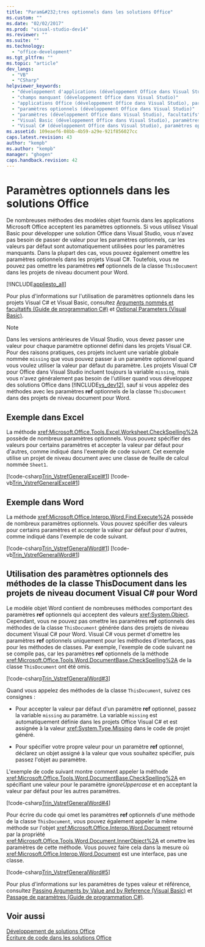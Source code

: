 ```yaml
---
title: "Param&#232;tres optionnels dans les solutions Office"
ms.custom: ""
ms.date: "02/02/2017"
ms.prod: "visual-studio-dev14"
ms.reviewer: ""
ms.suite: ""
ms.technology: 
  - "office-development"
ms.tgt_pltfrm: ""
ms.topic: "article"
dev_langs: 
  - "VB"
  - "CSharp"
helpviewer_keywords: 
  - "développement d'applications (développement Office dans Visual Studio), paramètres optionnels"
  - "champs manquant (développement Office dans Visual Studio)"
  - "applications Office (développement Office dans Visual Studio), paramètres optionnels"
  - "paramètres optionnels (développement Office dans Visual Studio)"
  - "paramètres (développement Office dans Visual Studio), facultatifs"
  - "Visual Basic (développement Office dans Visual Studio), paramètres optionnels"
  - "Visual C# (développement Office dans Visual Studio), paramètres optionnels"
ms.assetid: 109eaef6-08bb-4b59-a29e-921f856027cc
caps.latest.revision: 43
author: "kempb"
ms.author: "kempb"
manager: "ghogen"
caps.handback.revision: 42
---
```

# Param&#232;tres optionnels dans les solutions Office
  De nombreuses méthodes des modèles objet fournis dans les applications Microsoft Office acceptent les paramètres optionnels.  Si vous utilisez Visual Basic pour développer une solution Office dans Visual Studio, vous n'avez pas besoin de passer de valeur pour les paramètres optionnels, car les valeurs par défaut sont automatiquement utilisées pour les paramètres manquants.  Dans la plupart des cas, vous pouvez également omettre les paramètres optionnels dans les projets Visual C\#. Toutefois, vous ne pouvez pas omettre les paramètres **ref** optionnels de la classe `ThisDocument` dans les projets de niveau document pour Word.  
  
 [!INCLUDE[appliesto_all](../vsto/includes/appliesto-all-md.md)]  
  
 Pour plus d'informations sur l'utilisation de paramètres optionnels dans les projets Visual C\# et Visual Basic, consultez [Arguments nommés et facultatifs &#40;Guide de programmation C&#35;&#41;](/dotnet/csharp/programming-guide/classes-and-structs/named-and-optional-arguments) et [Optional Parameters &#40;Visual Basic&#41;](/dotnet/visual-basic/programming-guide/language-features/procedures/optional-parameters).  
  
> [!NOTE]  
>  Dans les versions antérieures de Visual Studio, vous devez passer une valeur pour chaque paramètre optionnel défini dans les projets Visual C\#.  Pour des raisons pratiques, ces projets incluent une variable globale nommée `missing` que vous pouvez passer à un paramètre optionnel quand vous voulez utiliser la valeur par défaut du paramètre.  Les projets Visual C\# pour Office dans Visual Studio incluent toujours la variable `missing`, mais vous n'avez généralement pas besoin de l'utiliser quand vous développez des solutions Office dans [!INCLUDE[vs_dev12](../vsto/includes/vs-dev12-md.md)], sauf si vous appelez des méthodes avec les paramètres **ref** optionnels de la classe `ThisDocument` dans des projets de niveau document pour Word.  
  
## Exemple dans Excel  
 La méthode <xref:Microsoft.Office.Tools.Excel.Worksheet.CheckSpelling%2A> possède de nombreux paramètres optionnels.  Vous pouvez spécifier des valeurs pour certains paramètres et accepter la valeur par défaut pour d'autres, comme indiqué dans l'exemple de code suivant.  Cet exemple utilise un projet de niveau document avec une classe de feuille de calcul nommée `Sheet1`.  
  
 [!code-csharp[Trin_VstrefGeneralExcel#1](../snippets/csharp/VS_Snippets_OfficeSP/Trin_VstrefGeneralExcel/CS/Sheet1.cs#1)]
 [!code-vb[Trin_VstrefGeneralExcel#1](../snippets/visualbasic/VS_Snippets_OfficeSP/Trin_VstrefGeneralExcel/VB/Sheet1.vb#1)]  
  
## Exemple dans Word  
 La méthode <xref:Microsoft.Office.Interop.Word.Find.Execute%2A> possède de nombreux paramètres optionnels.  Vous pouvez spécifier des valeurs pour certains paramètres et accepter la valeur par défaut pour d'autres, comme indiqué dans l'exemple de code suivant.  
  
 [!code-csharp[Trin_VstrefGeneralWord#1](../snippets/csharp/VS_Snippets_OfficeSP/Trin_VstrefGeneralWord/CS/ThisDocument.cs#1)]
 [!code-vb[Trin_VstrefGeneralWord#1](../snippets/visualbasic/VS_Snippets_OfficeSP/Trin_VstrefGeneralWord/VB/ThisDocument.vb#1)]  
  
## Utilisation des paramètres optionnels des méthodes de la classe ThisDocument dans les projets de niveau document Visual C\# pour Word  
 Le modèle objet Word contient de nombreuses méthodes comportant des paramètres **ref** optionnels qui acceptent des valeurs <xref:System.Object>.  Cependant, vous ne pouvez pas omettre les paramètres **ref** optionnels des méthodes de la classe `ThisDocument` générée dans des projets de niveau document Visual C\# pour Word.  Visual C\# vous permet d'omettre les paramètres **ref** optionnels uniquement pour les méthodes d'interfaces, pas pour les méthodes de classes.  Par exemple, l'exemple de code suivant ne se compile pas, car les paramètres **ref** optionnels de la méthode <xref:Microsoft.Office.Tools.Word.DocumentBase.CheckSpelling%2A> de la classe `ThisDocument` ont été omis.  
  
 [!code-csharp[Trin_VstrefGeneralWord#3](../snippets/csharp/VS_Snippets_OfficeSP/Trin_VstrefGeneralWord/CS/ThisDocument.cs#3)]  
  
 Quand vous appelez des méthodes de la classe `ThisDocument`, suivez ces consignes :  
  
-   Pour accepter la valeur par défaut d'un paramètre **ref** optionnel, passez la variable `missing` au paramètre.  La variable `missing` est automatiquement définie dans les projets Office Visual C\# et est assignée à la valeur <xref:System.Type.Missing> dans le code de projet généré.  
  
-   Pour spécifier votre propre valeur pour un paramètre **ref** optionnel, déclarez un objet assigné à la valeur que vous souhaitez spécifier, puis passez l'objet au paramètre.  
  
 L'exemple de code suivant montre comment appeler la méthode <xref:Microsoft.Office.Tools.Word.DocumentBase.CheckSpelling%2A> en spécifiant une valeur pour le paramètre *ignoreUppercase* et en acceptant la valeur par défaut pour les autres paramètres.  
  
 [!code-csharp[Trin_VstrefGeneralWord#4](../snippets/csharp/VS_Snippets_OfficeSP/Trin_VstrefGeneralWord/CS/ThisDocument.cs#4)]  
  
 Pour écrire du code qui omet les paramètres **ref** optionnels d'une méthode de la classe `ThisDocument`, vous pouvez également appeler la même méthode sur l'objet <xref:Microsoft.Office.Interop.Word.Document> retourné par la propriété <xref:Microsoft.Office.Tools.Word.Document.InnerObject%2A> et omettre les paramètres de cette méthode.  Vous pouvez faire cela dans la mesure où <xref:Microsoft.Office.Interop.Word.Document> est une interface, pas une classe.  
  
 [!code-csharp[Trin_VstrefGeneralWord#5](../snippets/csharp/VS_Snippets_OfficeSP/Trin_VstrefGeneralWord/CS/ThisDocument.cs#5)]  
  
 Pour plus d'informations sur les paramètres de types valeur et référence, consultez [Passing Arguments by Value and by Reference &#40;Visual Basic&#41;](/dotnet/visual-basic/programming-guide/language-features/procedures/passing-arguments-by-value-and-by-reference) et [Passage de paramètres &#40;Guide de programmation C&#35;&#41;](/dotnet/csharp/programming-guide/classes-and-structs/passing-parameters).  
  
## Voir aussi  
 [Développement de solutions Office](../vsto/developing-office-solutions.md)   
 [Écriture de code dans les solutions Office](../vsto/writing-code-in-office-solutions.md)  
  
  